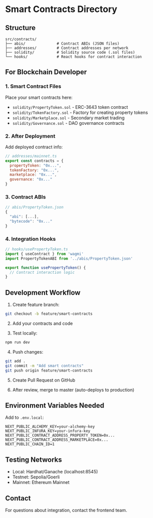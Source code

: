 # Smart Contracts Directory

## Structure
```
src/contracts/
├── abis/              # Contract ABIs (JSON files)
├── addresses/         # Contract addresses per network
├── solidity/          # Solidity source code (.sol files)
└── hooks/             # React hooks for contract interaction
```

## For Blockchain Developer

### 1. Smart Contract Files
Place your smart contracts here:
- `solidity/PropertyToken.sol` - ERC-3643 token contract
- `solidity/TokenFactory.sol` - Factory for creating property tokens
- `solidity/Marketplace.sol` - Secondary market trading
- `solidity/Governance.sol` - DAO governance contracts

### 2. After Deployment
Add deployed contract info:
```javascript
// addresses/mainnet.ts
export const contracts = {
  propertyToken: "0x...",
  tokenFactory: "0x...",
  marketplace: "0x...",
  governance: "0x..."
}
```

### 3. Contract ABIs
```javascript
// abis/PropertyToken.json
{
  "abi": [...],
  "bytecode": "0x..."
}
```

### 4. Integration Hooks
```javascript
// hooks/usePropertyToken.ts
import { useContract } from 'wagmi'
import PropertyTokenABI from '../abis/PropertyToken.json'

export function usePropertyToken() {
  // Contract interaction logic
}
```

## Development Workflow

1. Create feature branch:
```bash
git checkout -b feature/smart-contracts
```

2. Add your contracts and code

3. Test locally:
```bash
npm run dev
```

4. Push changes:
```bash
git add .
git commit -m "Add smart contracts"
git push origin feature/smart-contracts
```

5. Create Pull Request on GitHub

6. After review, merge to master (auto-deploys to production)

## Environment Variables Needed

Add to `.env.local`:
```
NEXT_PUBLIC_ALCHEMY_KEY=your-alchemy-key
NEXT_PUBLIC_INFURA_KEY=your-infura-key
NEXT_PUBLIC_CONTRACT_ADDRESS_PROPERTY_TOKEN=0x...
NEXT_PUBLIC_CONTRACT_ADDRESS_MARKETPLACE=0x...
NEXT_PUBLIC_CHAIN_ID=1
```

## Testing Networks
- Local: Hardhat/Ganache (localhost:8545)
- Testnet: Sepolia/Goerli
- Mainnet: Ethereum Mainnet

## Contact
For questions about integration, contact the frontend team.